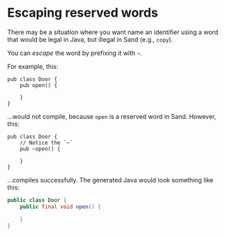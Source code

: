 # Escaping reserved words

There may be a situation where you want name an identifier using a word that would be legal in Java, but illegal in Sand (e.g., `copy`).

You can _escape_ the word by prefixing it with `~`.

For example, this:

```sand
pub class Door {
    pub open() {

    }
}
```

...would not compile, because `open` is a reserved word in Sand.
However, this:

```sand
pub class Door {
    // Notice the `~`
    pub ~open() {

    }
}
```

...compiles successfully.
The generated Java would look something like this:

```java
public class Door {
    public final void open() {

    }
}
```
